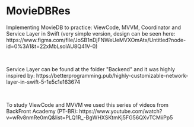 # MovieDBRes
<p> Implementing MovieDB to practice: ViewCode, MVVM, Coordinator and Service Layer in Swift 
(very simple version, design can be seen here: https://www.figma.com/file/JoSB1nDjFNWeUeMVXOmAtx/Untitled?node-id=0%3A1&t=22xMbLsolAU8Q41V-0) </p>
<br/>
<p>Service Layer can be found at the folder "Backend" and it was highly inspired by: https://betterprogramming.pub/highly-customizable-network-layer-in-swift-5-1e5c1e163674</p>
<br/>
<p> To study ViewCode and MVVM we used this series of videos from BackFront Academy (PT-BR): https://www.youtube.com/watch?v=wRv8nmRe0mQ&list=PLQ1R_-BgWHXSKtmKj5FG56QXvTCMiiPp5 </p>
